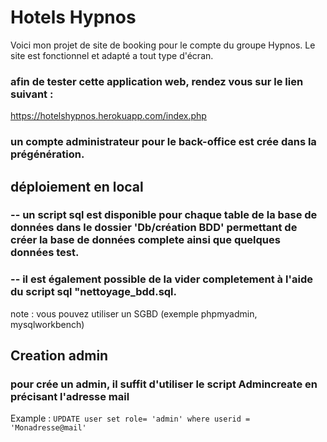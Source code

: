 # Hotels Hypnos

Voici mon projet de site de booking pour le compte du groupe Hypnos. 
Le site est fonctionnel et adapté a tout type d'écran. 

### afin de tester cette application web, rendez vous sur le lien suivant : 
https://hotelshypnos.herokuapp.com/index.php

### un compte administrateur pour le back-office est crée dans la prégénération.

## déploiement en local
### -- un script sql est disponible pour chaque table de la base de données dans le dossier 'Db/création BDD' permettant de créer la base de données complete ainsi que quelques données test.

### -- il est également possible de la vider completement à l'aide du script sql "nettoyage_bdd.sql.

note : vous pouvez utiliser un SGBD (exemple phpmyadmin, mysqlworkbench)

## Creation admin
### pour crée un admin, il suffit d'utiliser le script Admincreate en précisant l'adresse mail 
Example : `UPDATE user set role= 'admin' where userid = 'Monadresse@mail'`

